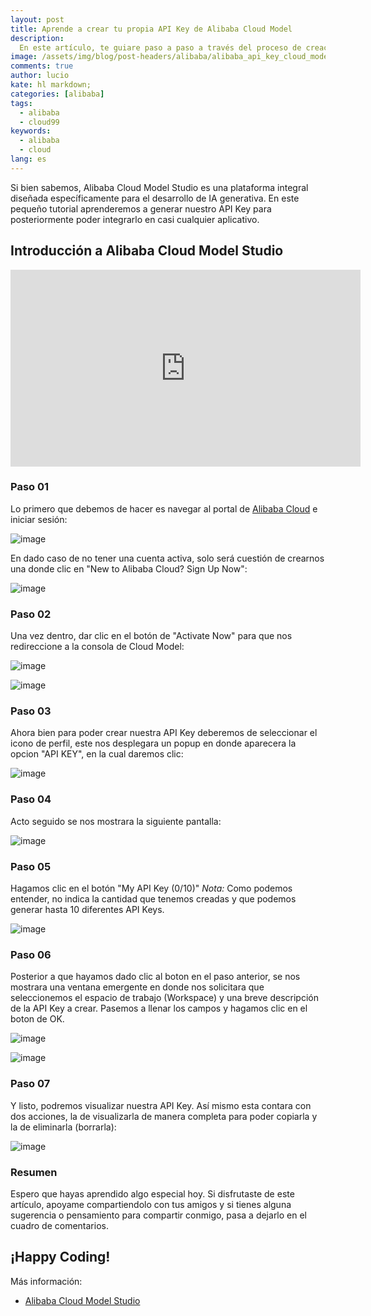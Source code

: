 ```yaml
---
layout: post
title: Aprende a crear tu propia API Key de Alibaba Cloud Model
description: 
  En este artículo, te guiare paso a paso a través del proceso de creación de una API Key, desde lo inicial de tu cuenta hasta la generación y gestión segura de tus credenciales. Con estos simples pasos, estarás listo para aprovechar todo el potencial que Alibaba Cloud Model Studio tiene para ofrecer.
image: /assets/img/blog/post-headers/alibaba/alibaba_api_key_cloud_model.png
comments: true
author: lucio
kate: hl markdown;
categories: [alibaba]
tags:
  - alibaba
  - cloud99
keywords:
  - alibaba
  - cloud
lang: es
---
```


Si bien sabemos, Alibaba Cloud Model Studio es una plataforma integral diseñada específicamente para el desarrollo de IA generativa. En este pequeño tutorial aprenderemos a generar nuestro API Key para posteriormente poder integrarlo en casi cualquier aplicativo.

## Introducción a Alibaba Cloud Model Studio

<iframe width="560" height="315" src="https://www.youtube.com/embed/gfqytnlfx2s?si=dFQgXLnf13P90awy" title="YouTube video player" frameborder="0" allow="accelerometer; autoplay; clipboard-write; encrypted-media; gyroscope; picture-in-picture; web-share" referrerpolicy="strict-origin-when-cross-origin" allowfullscreen></iframe>

### Paso 01
Lo primero que debemos de hacer es navegar al portal de [Alibaba Cloud](https://account.alibabacloud.com/login/login.htm?spm=a3c0i.29328889.6791778070.20.29722d2fLgWDkk&lang=en&oauth_callback=https%3A%2F%2Fwww.alibabacloud.com%2Fen%2Fproduct%2Fmodelstudio%3F_p_lc%3D1) e iniciar sesión:

![image](/assets/img/blog/tutorials/alibaba/api_key/01.png)

En dado caso de no tener una cuenta activa, solo será cuestión de crearnos una donde clic en "New to Alibaba Cloud? Sign Up Now":

![image](/assets/img/blog/tutorials/alibaba/api_key/001.png)

### Paso 02
Una vez dentro, dar clic en el botón de "Activate Now" para que nos redireccione a la consola de Cloud Model:

![image](/assets/img/blog/tutorials/alibaba/api_key/02.png)

![image](/assets/img/blog/tutorials/alibaba/api_key/03.png)

### Paso 03

Ahora bien para poder crear nuestra API Key deberemos de seleccionar el icono de perfil, este nos desplegara un popup en donde aparecera la opcion "API KEY", en la cual daremos clic:

![image](/assets/img/blog/tutorials/alibaba/api_key/04.png)

### Paso 04

Acto seguido se nos mostrara la siguiente pantalla:

![image](/assets/img/blog/tutorials/alibaba/api_key/05.png)

### Paso 05

Hagamos clic en el botón "My API Key (0/10)"
*Nota:* Como podemos entender, no indica la cantidad que tenemos creadas y que podemos generar hasta 10 diferentes API Keys.

![image](/assets/img/blog/tutorials/alibaba/api_key/06.png)

### Paso 06

Posterior a que hayamos dado clic al boton en el paso anterior, se nos mostrara una ventana emergente en donde nos solicitara que seleccionemos el espacio de trabajo (Workspace) y una breve descripción de la API Key a crear. Pasemos a llenar los campos y hagamos clic en el boton de OK.

![image](/assets/img/blog/tutorials/alibaba/api_key/07.png)

![image](/assets/img/blog/tutorials/alibaba/api_key/08.png)

### Paso 07

Y listo, podremos visualizar nuestra API Key. Así mismo esta contara con dos acciones, la de visualizarla de manera completa para poder copiarla y la de eliminarla (borrarla):

![image](/assets/img/blog/tutorials/alibaba/api_key/09.png)

### Resumen

Espero que hayas aprendido algo especial hoy. Si disfrutaste de este artículo, apoyame compartiendolo con tus amigos y si tienes alguna sugerencia o pensamiento para compartir conmigo, pasa a dejarlo en el cuadro de comentarios.

## ¡Happy Coding! 
 
Más información: 
- [Alibaba Cloud Model Studio](https://www.alibabacloud.com/en/product/modelstudio?_p_lc=1)